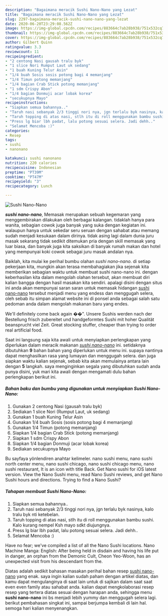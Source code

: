 ```yaml
---
description: "Bagaimana meracik Sushi Nano-Nano yang Lezat"
title: "Bagaimana meracik Sushi Nano-Nano yang Lezat"
slug: 2297-bagaimana-meracik-sushi-nano-nano-yang-lezat
date: 2020-06-20T23:29:08.562Z
image: https://img-global.cpcdn.com/recipes/883664c7ab28b938/751x532cq70/sushi-nano-nano-foto-resep-utama.jpg
thumbnail: https://img-global.cpcdn.com/recipes/883664c7ab28b938/751x532cq70/sushi-nano-nano-foto-resep-utama.jpg
cover: https://img-global.cpcdn.com/recipes/883664c7ab28b938/751x532cq70/sushi-nano-nano-foto-resep-utama.jpg
author: Gilbert Quinn
ratingvalue: 3.3
reviewcount: 11
recipeingredient:
- "2 centong Nasi gausah tralu byk"
- "1 slice Nori Rumput Laut uk sedang"
- "1 buah Kuning Telur Asin"
- "1/4 buah Sosis sosis potong bagi 4 memanjang"
- "1/4 Timun potong memanjang"
- "1/4 bagian Crab Stick potong memanjang"
- "1 sdm Crispy Abon"
- "1/4 bagian Donmuji acar lobak korea"
- "secukupnya Mayo"
recipeinstructions:
- "Siapkan semua bahannya.."
- "Taruh nasi sebanyak 2/3 tinggi nori nya, jgn terlalu byk nasinya, kalo tralu byk nti ketebelan."
- "Taruh topping di atas nasi, stlh itu di roll menggunakan bambu sushi. Kalo kurang nempel Ksh mayo sdkt diujungnya."
- "Press lg biar lbh padat, lalu potong sesuai selera. Jadi dehh.."
- "Selamat Mencoba :)"
categories:
- Resep
tags:
- sushi
- nanonano

katakunci: sushi nanonano 
nutrition: 220 calories
recipecuisine: Indonesian
preptime: "PT39M"
cooktime: "PT47M"
recipeyield: "3"
recipecategory: Lunch

---
```



![Sushi Nano-Nano](https://img-global.cpcdn.com/recipes/883664c7ab28b938/751x532cq70/sushi-nano-nano-foto-resep-utama.jpg)

<b><i>sushi nano-nano</i></b>, Memasak merupakan sebuah kegemaran yang menggembirakan dilakukan oleh berbagai kalangan. tidaklah hanya para wanita, sebagian cowok juga banyak yang suka dengan kegiatan ini. walaupun hanya untuk sekedar seru seruan dengan sahabat atau memang sudah menjadi kesukaan dalam dirinya. tidak asing lagi dalam dunia juru masak sekarang tidak sedikit ditemukan pria dengan skill memasak yang luar biasa, dan banyak juga kita saksikan di banyak rumah makan dan hotel yang mempunyai koki cowok sebagai juru masak andalan nya.

Baiklah, kita mulai ke perihal bumbu olahan <i>sushi nano-nano</i>. di setiap pekerjaan kita, mungkin akan terasa membahagiakan jika sejenak kita memberikan sebagian waktu untuk membuat sushi nano-nano ini. dengan keberhasilan kita dalam mengolah olahan tersebut, akan membuat diri kalian bangga dengan hasil masakan kita sendiri. apalagi disini dengan situs ini anda akan mempunyai saran saran untuk memasak hidangan <u>sushi nano-nano</u> tersebut menjadi menu yang endess dan menggugah selera, oleh sebab itu simpan alamat website ini di ponsel anda sebagai salah satu pedoman anda dalam mengolah makanan baru yang endes.

We&#39;ll definitely come back again ��&#34;. Unsere Sushis werden nach der Bestellung frisch zubereitet und handgeformtes Sushi mit hoher Qualität beansprucht viel Zeit. Great stocking stuffer, cheaper than trying to order real artificial food.


Saat ini langsung saja kita awali untuk menyiapkan perlengkapan yang diperlukan dalam meracik makanan <u><i>sushi nano-nano</i></u> ini. setidaknya dibutuhkan <b>9</b> bahan bahan yang diperlukan untuk menu ini. supaya nantinya dapat menghasilkan rasa yang lumayan dan menggugah selera. dan juga siapkan waktu kalian sejenak, sebab kita akan memulainya antara lain dengan <b>5</b> langkah. saya menginginkan segala yang dibutuhkan sudah anda punya disini, yuk mari kita awali dengan mengamati dulu bahan perlengkapan berikut ini.

<!--inarticleads1-->

##### Bahan baku dan bumbu yang digunakan untuk menyiapkan Sushi Nano-Nano:

1. Gunakan 2 centong Nasi (gausah tralu byk)
1. Sediakan 1 slice Nori (Rumput Laut, uk sedang)
1. Gunakan 1 buah Kuning Telur Asin
1. Gunakan 1/4 buah Sosis (sosis potong bagi 4 memanjang)
1. Gunakan 1/4 Timun (potong memanjang)
1. Siapkan 1/4 bagian Crab Stick (potong memanjang)
1. Siapkan 1 sdm Crispy Abon
1. Siapkan 1/4 bagian Donmuji (acar lobak korea)
1. Sediakan secukupnya Mayo


Bu sayfaya yönlendiren anahtar kelimeler. nano sushi menu, nano sushi north center menu, nano sushi chicago, nano sushi chicago menu, nano sushi restaurant, It is an icon with title Back. Get Nano sushi for iOS latest version. View the Nano Sushi menu, read Nano Sushi reviews, and get Nano Sushi hours and directions. Trying to find a Nano Sushi? 

<!--inarticleads2-->

##### Tahapan membuat Sushi Nano-Nano:

1. Siapkan semua bahannya..
1. Taruh nasi sebanyak 2/3 tinggi nori nya, jgn terlalu byk nasinya, kalo tralu byk nti ketebelan.
1. Taruh topping di atas nasi, stlh itu di roll menggunakan bambu sushi. Kalo kurang nempel Ksh mayo sdkt diujungnya.
1. Press lg biar lbh padat, lalu potong sesuai selera. Jadi dehh..
1. Selamat Mencoba :)


Have no fear; we&#39;ve compiled a list of all the Nano Sushi locations. Nano Machine Manga: English: After being held in disdain and having his life put in danger, an orphan from the Demonic Cult, Cheon Yeo-Woon, has an unexpected visit from his descendant from the. 

Diatas adalah sedikit bahasan masakan perihal bahan resep <u>sushi nano-nano</u> yang enak. saya ingin kalian sudah paham dengan artikel diatas, dan kamu dapat mengulanginya di saat lain untuk di sajikan dalam saat saat even even family atau sahabat anda. kalian dapat mengkolaborasi resep resep yang tertera diatas sesuai dengan harapan anda, sehingga menu <b>sushi nano-nano</b> ini bs menjadi lebih yummy dan menggugah selera lagi. berikut pembahasan singkat ini, sampai berjumpa kembali di lain hal. semoga hari kalian menyenangkan.
